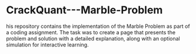 # CrackQuant---Marble-Problem
his repository contains the implementation of the Marble Problem as part of a coding assignment. The task was to create a page that presents the problem and solution with a detailed explanation, along with an optional simulation for interactive learning.
